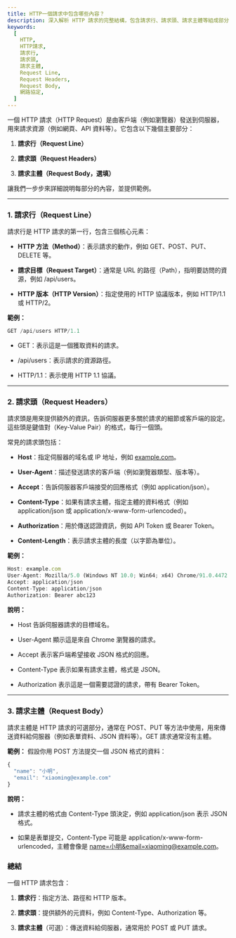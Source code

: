 ```yaml
---
title: HTTP一個請求中包含哪些內容？
description: 深入解析 HTTP 請求的完整結構，包含請求行、請求頭、請求主體等組成部分的詳細說明與實際應用
keywords:
  [
    HTTP,
    HTTP請求,
    請求行,
    請求頭,
    請求主體,
    Request Line,
    Request Headers,
    Request Body,
    網路協定,
  ]
---
```


一個 HTTP 請求（HTTP Request）是由客戶端（例如瀏覽器）發送到伺服器，用來請求資源（例如網頁、API 資料等）。它包含以下幾個主要部分：

1. **請求行（Request Line）**

2. **請求頭（Request Headers）**

3. **請求主體（Request Body，選填）**

讓我們一步步來詳細說明每部分的內容，並提供範例。

---

### 1\. 請求行（Request Line）

請求行是 HTTP 請求的第一行，包含三個核心元素：

- **HTTP 方法（Method）**：表示請求的動作，例如 GET、POST、PUT、DELETE 等。

- **請求目標（Request Target）**：通常是 URL 的路徑（Path），指明要訪問的資源，例如 /api/users。

- **HTTP 版本（HTTP Version）**：指定使用的 HTTP 協議版本，例如 HTTP/1.1 或 HTTP/2。

**範例：**

```javascript
GET /api/users HTTP/1.1
```

- GET：表示這是一個獲取資料的請求。

- /api/users：表示請求的資源路徑。

- HTTP/1.1：表示使用 HTTP 1.1 協議。

---

### 2\. 請求頭（Request Headers）

請求頭是用來提供額外的資訊，告訴伺服器更多關於請求的細節或客戶端的設定。這些頭是鍵值對（Key-Value Pair）的格式，每行一個頭。

常見的請求頭包括：

- **Host**：指定伺服器的域名或 IP 地址，例如 [example.com](example.com)。

- **User-Agent**：描述發送請求的客戶端（例如瀏覽器類型、版本等）。

- **Accept**：告訴伺服器客戶端接受的回應格式（例如 application/json）。

- **Content-Type**：如果有請求主體，指定主體的資料格式（例如 application/json 或 application/x-www-form-urlencoded）。

- **Authorization**：用於傳送認證資訊，例如 API Token 或 Bearer Token。

- **Content-Length**：表示請求主體的長度（以字節為單位）。

**範例：**

```javascript
Host: example.com
User-Agent: Mozilla/5.0 (Windows NT 10.0; Win64; x64) Chrome/91.0.4472.124
Accept: application/json
Content-Type: application/json
Authorization: Bearer abc123
```

**說明：**

- Host 告訴伺服器請求的目標域名。

- User-Agent 顯示這是來自 Chrome 瀏覽器的請求。

- Accept 表示客戶端希望接收 JSON 格式的回應。

- Content-Type 表示如果有請求主體，格式是 JSON。

- Authorization 表示這是一個需要認證的請求，帶有 Bearer Token。

---

### 3\. 請求主體（Request Body）

請求主體是 HTTP 請求的可選部分，通常在 POST、PUT 等方法中使用，用來傳送資料給伺服器（例如表單資料、JSON 資料等）。GET 請求通常沒有主體。

**範例：** 假設你用 POST 方法提交一個 JSON 格式的資料：

```javascript
{
  "name": "小明",
  "email": "xiaoming@example.com"
}
```

**說明：**

- 請求主體的格式由 Content-Type 頭決定，例如 application/json 表示 JSON 格式。

- 如果是表單提交，Content-Type 可能是 application/x-www-form-urlencoded，主體會像是 [name=小明&email=xiaoming@example.com](name=小明&email=xiaoming@example.com)。

### 總結

一個 HTTP 請求包含：

1. **請求行**：指定方法、路徑和 HTTP 版本。

2. **請求頭**：提供額外的元資料，例如 Content-Type、Authorization 等。

3. **請求主體**（可選）：傳送資料給伺服器，通常用於 POST 或 PUT 請求。
